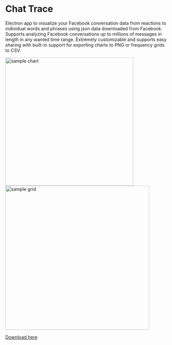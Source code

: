 # Chat Trace 
Electron app to visualize your Facebook conversation data from reactions to individual words and phrases using json data downloaded from Facebook. Supports analyzing Facebook conversations up to millions of messages in length in any wanted time range. Extremely customizable and supports easy sharing with built-in support for exporting charts to PNG or frequency grids to CSV. 

<p>
<img width="400" alt="sample chart" src="https://drive.google.com/uc?export=view&id=1Kq4JasaUUUNLvEuIJXEHOzrQz1zZ5I15">
<img width="450" alt="sample grid" src="https://drive.google.com/uc?export=view&id=1SoTlQKO9Wi8oxvQzHTnM2u_J1-s6PdSP">
</p>
<a href = https://drive.google.com/drive/u/2/folders/1ypjr27aGRpU-tw6inGdcn9uNb-1RAvN7>Download here</a>
